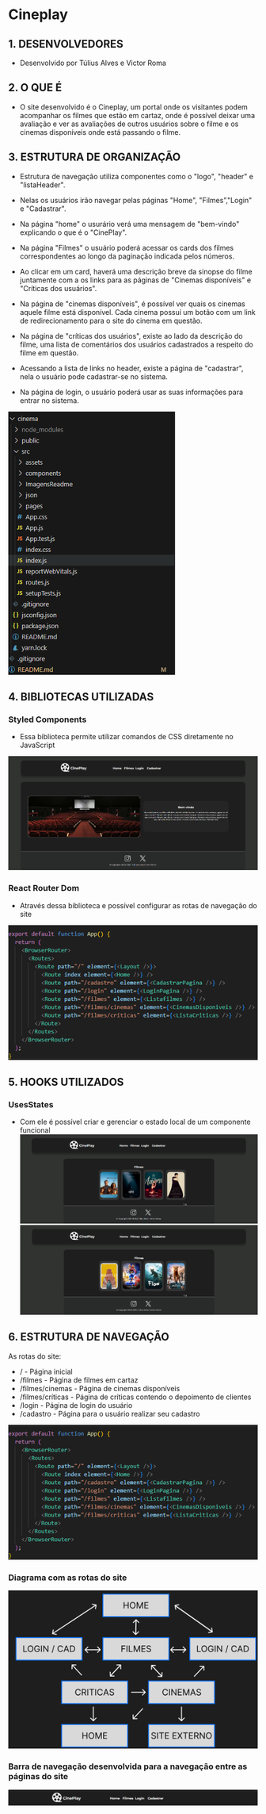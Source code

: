 # Cineplay

## 1. DESENVOLVEDORES

- Desenvolvido por Túlius Alves e Victor Roma

## 2. O QUE É

- O site desenvolvido é o Cineplay, um portal onde os visitantes podem acompanhar os filmes que estão em cartaz, onde é possível deixar uma avaliação e ver as avaliações de outros usuários sobre o filme e os cinemas disponíveis onde está passando o filme.

## 3. ESTRUTURA DE ORGANIZAÇÃO

* Estrutura de navegação utiliza componentes como o "logo", "header" e "listaHeader".

* Nelas os usuários irão navegar pelas páginas "Home", "Filmes”,"Login" e "Cadastrar".

* Na página "home" o usurário verá uma mensagem de "bem-vindo" explicando o que é o "CinePlay".

* Na página "Filmes" o usuário poderá acessar os cards dos filmes correspondentes ao longo da paginação indicada pelos números.

* Ao clicar em um card, haverá uma descrição breve da sinopse do filme juntamente com a os links para as páginas de "Cinemas disponíveis" e "Críticas dos usuários".

* Na página de "cinemas disponíveis", é possível ver quais os cinemas aquele filme está disponível. Cada cinema possuí um botão com um link de redirecionamento para o site do cinema em questão.

* Na página de "críticas dos usuários", existe ao lado da descrição do filme, uma lista de comentários dos usuários cadastrados a respeito do filme em questão.

* Acessando a lista de links no header, existe a página de "cadastrar", nela o usuário pode cadastrar-se no sistema.

* Na página de login, o usuário poderá usar as suas informações para entrar no sistema.

![Organziação das pastas](cinema/src/ImagensReadme/Organização.png)

## 4. BIBLIOTECAS UTILIZADAS

### Styled Components
- Essa biblioteca permite utilizar comandos de CSS diretamente no JavaScript 

![Homepage](cinema/src/ImagensReadme/HomePage.png)

### React Router Dom
- Através dessa biblioteca e possível configurar as rotas de navegação do site 

![Rotas do site](cinema/src/ImagensReadme/RotasDoSite.png)

## 5. HOOKS UTILIZADOS

### UsesStates
- Com ele é possível criar e gerenciar o estado local de um componente funcional 
![Aba 1 de filmes](cinema/src/ImagensReadme/FilmesAba1.png)
![Aba 2 de filmes](cinema/src/ImagensReadme/FilmesAba2.png)

## 6. ESTRUTURA DE NAVEGAÇÃO

As rotas do site: 

- / - Página inicial 
- /filmes - Página de filmes em cartaz
- /filmes/cinemas - Página de cinemas disponíveis
- /filmes/críticas - Página de críticas contendo o depoimento de clientes
- /login - Página de login do usuário
- /cadastro - Página para o usuário realizar seu cadastro

![Rotas do site](cinema/src/ImagensReadme/RotasDoSite.png)

### Diagrama com as rotas do site

![Rotas dos site](cinema/src/ImagensReadme/DiagramaDeRotas.png)

### Barra de navegação desenvolvida para a navegação entre as páginas do site

![Barra de navegação](cinema/src/ImagensReadme/Navbar.png)	

